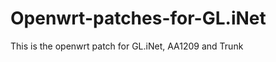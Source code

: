 Openwrt-patches-for-GL.iNet
===========================

This is the openwrt patch for GL.iNet, AA1209 and Trunk 
